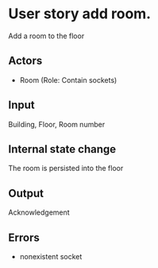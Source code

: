 # User story add room.

Add a room to the floor

## Actors

* Room (Role: Contain sockets)

## Input

Building, Floor, Room number

## Internal state change

The room is persisted into the floor

## Output 

Acknowledgement

## Errors

* nonexistent socket
